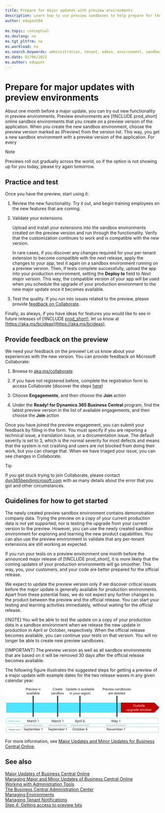 ```yaml
---
title: Prepare for major updates with preview environments
description: Learn how to use preview sandboxes to help prepare for the next major update of Business Central online.
author: edupont04

ms.topic: conceptual
ms.devlang: na
ms.tgt_pltfrm: na
ms.workload: na
ms.search.keywords: administration, tenant, admin, environment, sandbox, update
ms.date: 01/06/2022
ms.author: edupont
---
```


# Prepare for major updates with preview environments

About one month before a major update, you can try out new functionality in preview environments. Preview environments are [!INCLUDE prod_short] online sandbox environments that you create on a preview version of the application. When you create the new sandbox environment, choose the preview version marked as (Preview) from the version list. This way, you get a new sandbox environment with a preview version of the application. For every 

> [!NOTE] 
Previews roll out gradually across the world, so if the option is not showing up for you today, please try again tomorrow.

## Practice and test

Once you have the preview, start using it:

1. Review the new functionality. Try it out, and begin training employees on the new features that are coming.

2. Validate your extensions.

    Upload and install your extensions into the sandbox environments created on the preview version and run through the functionality. Verify that the customization continues to work and is compatible with the new version.  

    In rare cases, if you discover any changes required for your per-tenant extension to become compatible with the next release, apply the changes to your app, test it again on a sandbox environment running on a preview version. Then, if tests complete successfully, upload the app into your production environment, setting the **Deploy to** field to *Next major version*. This way, the compatible version of your app will be used when you schedule the upgrade of your production environment to the new major update once it becomes available.

3. Test the quality. If you run into issues related to the preview, please provide [feedback on Collaborate](#provide-feedback-on-the-preview).

Finally, as always, if you have ideas for features you would like to see in future releases of [!INCLUDE [prod_short](../developer/includes/prod_short.md)], let us know at [https://aka.ms/bcideas](https://aka.ms/bcideas).

## Provide feedback on the preview

We need your feedback on the preview! Let us know about your experiences with the new version. You can provide feedback on Microsoft Collaborate:

1. Browse to [aka.ms/collaborate](https://aka.ms/collaborate)

2. If you have not registered before, complete the registration form to access Collaborate (discover the steps [here](/dynamics365/business-central/dev-itpro/developer/readiness/get-started#step-4-a-how-your-global-administrator-must-register-for-collaborate))

3. Choose **Engagements**, and then choose the **Join** action

4. Under the **Ready! for Dynamics 365 Business Central** program, find the latest preview version in the list of available engagements, and then choose the **Join** action

Once you have joined the preview engagement, you can submit your feedback by filling in the form. You must specify if you are reporting a technical issue, a translation issue, or a documentation issue. The default severity is set to 3, which is the normal severity for most defects and means that the system is not crashing and users are not blocked from doing their work, but you can change that. When we have triaged your issue, you can see changes in Collaborate.

> [!TIP]
> If you get stuck trying to join Collaborate, please contact [dyn365bep@microsoft.com](mailto:dyn365bep@microsoft.com) with as many details about the error that you got and other circumstances.

## Guidelines for how to get started

The newly created preview sandbox environment contains demonstration company data. Trying the preview on a copy of your current production data is not yet supported; nor is testing the upgrade from your current version to the preview. However, you can use the newly created sandbox environment for exploring and learning the new product capabilities. You can also use the preview environment to validate that any per-tenant extensions are still working as expected.

If you run your tests on a preview environment one month before the announced major release of [!INCLUDE prod_short], it is more likely that the coming updates of your production environments will go smoother. This way, you, your customers, and your code are better prepared for the official release.

We expect to update the preview version only if we discover critical issues before the major update is generally available for production environments. Apart from these potential fixes, we do not expect any further changes to the product between the preview and the official release. You can start your testing and learning activities immediately, without waiting for the official release.

[!NOTE] You will be able to test the update on a copy of your production data in a sandbox environment when we release the new update in production in April or October, respectively. When the official release becomes available, you can continue your tests on that version. You will no longer be able to create new preview sandboxes.

[!IMPORTANT] The preview version as well as all sandbox environments that are based on it will be removed 30 days after the official release becomes available.

The following figure illustrates the suggested steps for getting a preview of a major update with example dates for the two release waves in any given calendar year.  

![Generic timeline for steps to get a preview of a major update with sample dates for the two release waves each year.](../media/update-rollout-timeline-preview.png)

For more information, see [Major Updates and Minor Updates for Business Central Online](update-rollout-timeline.md).  


## See also

[Major Updates of Business Central Online](update-rollout-timeline.md)  
[Managing Major and Minor Updates of Business Central Online](tenant-admin-center-update-management.md)  
[Working with Administration Tools](administration.md)  
[The Business Central Administration Center](tenant-admin-center.md)  
[Managing Environments](tenant-admin-center-environments.md)  
[Managing Tenant Notifications](tenant-admin-center-notifications.md)  
[Step 4: Getting access to preview bits](../developer/readiness/get-started.md#step-4-getting-access-to-preview-bits)  
